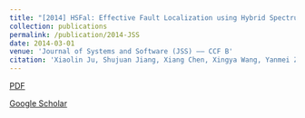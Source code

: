 ```yaml
---
title: "[2014] HSFal: Effective Fault Localization using Hybrid Spectrum of Full Slices and Execution Slices"
collection: publications
permalink: /publication/2014-JSS
date: 2014-03-01
venue: 'Journal of Systems and Software (JSS) —— CCF B'
citation: 'Xiaolin Ju, Shujuan Jiang, Xiang Chen, Xingya Wang, Yanmei Zhang, and Heling Cao. "HSFal: Effective fault localization using hybrid spectrum of full slices and execution slices". Journal of Systems and Software, 2014, 90: 3--17'
---
```


[PDF](http://ntu-juking.github.io/files/JSS2013.pdf)

[Google Scholar](https://scholar.google.com/scholar?hl=en&as_sdt=0%2C5&q=HSFal%3A+Effective+Fault+Localization+using+Hybrid+Spectrum+of+Full+Slices+and+Execution+Slices&btnG=#)

